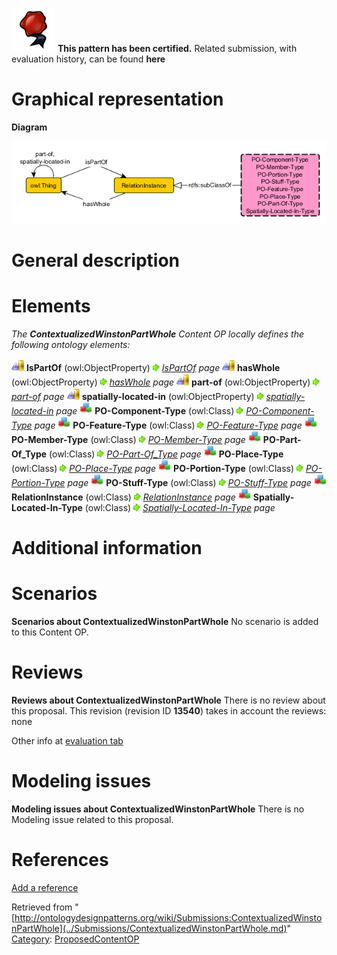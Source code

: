 [![](../images/thumb/b/b5/Certified.png/70px-Certified.png)](../Image/Certified.png.md "Certified.png") __This pattern has been certified.__
Related submission, with evaluation history, can be found __here__





#  Graphical representation


__Diagram__




[![Image:Winstoncontextualized.png](../images/7/77/Winstoncontextualized.png)](../Image/Winstoncontextualized.png.md "Image:Winstoncontextualized.png")




#  General description


  




#  Elements


_The __ContextualizedWinstonPartWhole__ Content OP locally defines the following ontology elements:_



[![ObjectProperty](../images/thumb/c/c3/ObjectProperty.gif/20px-ObjectProperty.gif)](../Image/ObjectProperty.gif.md "ObjectProperty") __IsPartOf__ (owl:ObjectProperty) 
 [![](../images/thumb/8/87/ArrowRight.gif/11px-ArrowRight.gif)](../Image/ArrowRight.gif.md "ArrowRight.gif") _[IsPartOf](../Submissions/ContextualizedWinstonPartWhole/IsPartOf.md "Submissions:ContextualizedWinstonPartWhole/IsPartOf") page_
[![ObjectProperty](../images/thumb/c/c3/ObjectProperty.gif/20px-ObjectProperty.gif)](../Image/ObjectProperty.gif.md "ObjectProperty") __hasWhole__ (owl:ObjectProperty) 
 [![](../images/thumb/8/87/ArrowRight.gif/11px-ArrowRight.gif)](../Image/ArrowRight.gif.md "ArrowRight.gif") _[hasWhole](../Submissions/ContextualizedWinstonPartWhole/hasWhole.md "Submissions:ContextualizedWinstonPartWhole/hasWhole") page_
[![ObjectProperty](../images/thumb/c/c3/ObjectProperty.gif/20px-ObjectProperty.gif)](../Image/ObjectProperty.gif.md "ObjectProperty") __part-of__ (owl:ObjectProperty) 
 [![](../images/thumb/8/87/ArrowRight.gif/11px-ArrowRight.gif)](../Image/ArrowRight.gif.md "ArrowRight.gif") _[part-of](../Submissions/ContextualizedWinstonPartWhole/part-of.md "Submissions:ContextualizedWinstonPartWhole/part-of") page_
[![ObjectProperty](../images/thumb/c/c3/ObjectProperty.gif/20px-ObjectProperty.gif)](../Image/ObjectProperty.gif.md "ObjectProperty") __spatially-located-in__ (owl:ObjectProperty) 
 [![](../images/thumb/8/87/ArrowRight.gif/11px-ArrowRight.gif)](../Image/ArrowRight.gif.md "ArrowRight.gif") _[spatially-located-in](../Submissions/ContextualizedWinstonPartWhole/spatially-located-in.md "Submissions:ContextualizedWinstonPartWhole/spatially-located-in") page_
[![Class](../images/thumb/2/27/Class.gif/20px-Class.gif)](../Image/Class.gif.md "Class") __PO-Component-Type__ (owl:Class) 
 [![](../images/thumb/8/87/ArrowRight.gif/11px-ArrowRight.gif)](../Image/ArrowRight.gif.md "ArrowRight.gif") _[PO-Component-Type](../Submissions/ContextualizedWinstonPartWhole/PO-Component-Type.md "Submissions:ContextualizedWinstonPartWhole/PO-Component-Type") page_
[![Class](../images/thumb/2/27/Class.gif/20px-Class.gif)](../Image/Class.gif.md "Class") __PO-Feature-Type__ (owl:Class) 
 [![](../images/thumb/8/87/ArrowRight.gif/11px-ArrowRight.gif)](../Image/ArrowRight.gif.md "ArrowRight.gif") _[PO-Feature-Type](../Submissions/ContextualizedWinstonPartWhole/PO-Feature-Type.md "Submissions:ContextualizedWinstonPartWhole/PO-Feature-Type") page_
[![Class](../images/thumb/2/27/Class.gif/20px-Class.gif)](../Image/Class.gif.md "Class") __PO-Member-Type__ (owl:Class) 
 [![](../images/thumb/8/87/ArrowRight.gif/11px-ArrowRight.gif)](../Image/ArrowRight.gif.md "ArrowRight.gif") _[PO-Member-Type](../Submissions/ContextualizedWinstonPartWhole/PO-Member-Type.md "Submissions:ContextualizedWinstonPartWhole/PO-Member-Type") page_
[![Class](../images/thumb/2/27/Class.gif/20px-Class.gif)](../Image/Class.gif.md "Class") __PO-Part-Of\_Type__ (owl:Class) 
 [![](../images/thumb/8/87/ArrowRight.gif/11px-ArrowRight.gif)](../Image/ArrowRight.gif.md "ArrowRight.gif") _[PO-Part-Of\_Type](../Submissions/ContextualizedWinstonPartWhole/PO-Part-Of_Type.md "Submissions:ContextualizedWinstonPartWhole/PO-Part-Of Type") page_
[![Class](../images/thumb/2/27/Class.gif/20px-Class.gif)](../Image/Class.gif.md "Class") __PO-Place-Type__ (owl:Class) 
 [![](../images/thumb/8/87/ArrowRight.gif/11px-ArrowRight.gif)](../Image/ArrowRight.gif.md "ArrowRight.gif") _[PO-Place-Type](../Submissions/ContextualizedWinstonPartWhole/PO-Place-Type.md "Submissions:ContextualizedWinstonPartWhole/PO-Place-Type") page_
[![Class](../images/thumb/2/27/Class.gif/20px-Class.gif)](../Image/Class.gif.md "Class") __PO-Portion-Type__ (owl:Class) 
 [![](../images/thumb/8/87/ArrowRight.gif/11px-ArrowRight.gif)](../Image/ArrowRight.gif.md "ArrowRight.gif") _[PO-Portion-Type](../Submissions/ContextualizedWinstonPartWhole/PO-Portion-Type.md "Submissions:ContextualizedWinstonPartWhole/PO-Portion-Type") page_
[![Class](../images/thumb/2/27/Class.gif/20px-Class.gif)](../Image/Class.gif.md "Class") __PO-Stuff-Type__ (owl:Class) 
 [![](../images/thumb/8/87/ArrowRight.gif/11px-ArrowRight.gif)](../Image/ArrowRight.gif.md "ArrowRight.gif") _[PO-Stuff-Type](../Submissions/ContextualizedWinstonPartWhole/PO-Stuff-Type.md "Submissions:ContextualizedWinstonPartWhole/PO-Stuff-Type") page_
[![Class](../images/thumb/2/27/Class.gif/20px-Class.gif)](../Image/Class.gif.md "Class") __RelationInstance__ (owl:Class) 
 [![](../images/thumb/8/87/ArrowRight.gif/11px-ArrowRight.gif)](../Image/ArrowRight.gif.md "ArrowRight.gif") _[RelationInstance](../Submissions/ContextualizedWinstonPartWhole/RelationInstance.md "Submissions:ContextualizedWinstonPartWhole/RelationInstance") page_
[![Class](../images/thumb/2/27/Class.gif/20px-Class.gif)](../Image/Class.gif.md "Class") __Spatially-Located-In-Type__ (owl:Class) 
 [![](../images/thumb/8/87/ArrowRight.gif/11px-ArrowRight.gif)](../Image/ArrowRight.gif.md "ArrowRight.gif") _[Spatially-Located-In-Type](../Submissions/ContextualizedWinstonPartWhole/Spatially-Located-In-Type.md "Submissions:ContextualizedWinstonPartWhole/Spatially-Located-In-Type") page_
#  Additional information


#  Scenarios



__Scenarios about ContextualizedWinstonPartWhole__
No scenario is added to this Content OP.




#  Reviews



__Reviews about ContextualizedWinstonPartWhole__
There is no review about this proposal.
This revision (revision ID __13540__) takes in account the reviews: none


Other info at [evaluation tab](http://ontologydesignpatterns.org/wiki/index.php?title=Submissions:ContextualizedWinstonPartWhole&action=evaluation "http://ontologydesignpatterns.org/wiki/index.php?title=Submissions:ContextualizedWinstonPartWhole&action=evaluation")




  




#  Modeling issues



__Modeling issues about ContextualizedWinstonPartWhole__
There is no Modeling issue related to this proposal.




  




#  References


[Add a reference](index.php@title=Odp%253AAdd_reference&subject=../Submissions/ContextualizedWinstonPartWhole.md "http://ontologydesignpatterns.org/wiki/index.php?title=Odp:Add_reference&subject=Submissions%3AContextualizedWinstonPartWhole")


  






Retrieved from "[http://ontologydesignpatterns.org/wiki/Submissions:ContextualizedWinstonPartWhole](../Submissions/ContextualizedWinstonPartWhole.md)"
 [Category](http://ontologydesignpatterns.org/wiki/Special:Categories "Special:Categories"): [ProposedContentOP](../Category/ProposedContentOP.md "Category:ProposedContentOP")